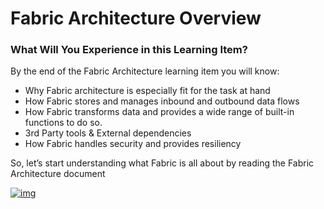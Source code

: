 # Fabric Architecture Overview

 

### What Will You Experience in this Learning Item?

By the end of the Fabric Architecture learning item you will know:

- Why Fabric architecture is especially fit for the task at hand 
- How Fabric stores and manages inbound and outbound data flows
- How Fabric transforms data and provides a wide range of built-in functions to do so.
- 3rd Party tools & External dependencies
- How Fabric handles security and provides resiliency



So, let’s start understanding what Fabric is all about by reading the Fabric Architecture document



[![img](https://github.com/k2view-academy/K2View-Academy/raw/master/articles/images/Next.png)](https://github.com/k2view-academy/K2View-Academy/wiki/FabricArchitectureOverview)

 



​                                
